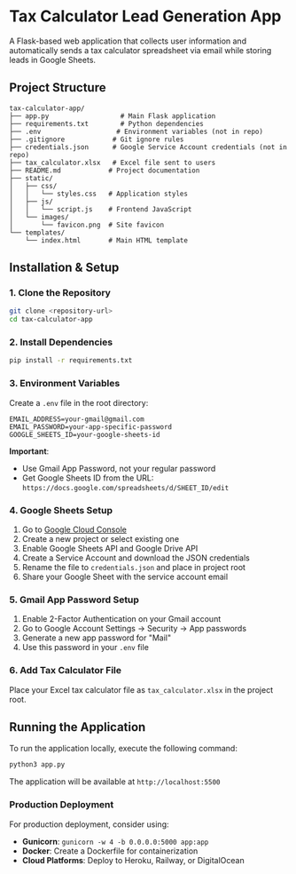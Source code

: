 #  Tax Calculator Lead Generation App

A Flask-based web application that collects user information and automatically sends a tax calculator spreadsheet via email while storing leads in Google Sheets.

## Project Structure

```
tax-calculator-app/
├── app.py                  # Main Flask application
├── requirements.txt        # Python dependencies
├── .env                   # Environment variables (not in repo)
├── .gitignore            # Git ignore rules
├── credentials.json      # Google Service Account credentials (not in repo)
├── tax_calculator.xlsx   # Excel file sent to users
├── README.md            # Project documentation
├── static/
│   ├── css/
│   │   └── styles.css   # Application styles
│   ├── js/
│   │   └── script.js    # Frontend JavaScript
│   └── images/
│       └── favicon.png  # Site favicon
└── templates/
    └── index.html       # Main HTML template
```

## Installation & Setup

### 1. Clone the Repository

```bash
git clone <repository-url>
cd tax-calculator-app
```

### 2. Install Dependencies

```bash
pip install -r requirements.txt
```

### 3. Environment Variables

Create a `.env` file in the root directory:

```env
EMAIL_ADDRESS=your-gmail@gmail.com
EMAIL_PASSWORD=your-app-specific-password
GOOGLE_SHEETS_ID=your-google-sheets-id
```

**Important**:

- Use Gmail App Password, not your regular password
- Get Google Sheets ID from the URL: `https://docs.google.com/spreadsheets/d/SHEET_ID/edit`

### 4. Google Sheets Setup

1. Go to [Google Cloud Console](https://console.cloud.google.com/)
2. Create a new project or select existing one
3. Enable Google Sheets API and Google Drive API
4. Create a Service Account and download the JSON credentials
5. Rename the file to `credentials.json` and place in project root
6. Share your Google Sheet with the service account email

### 5. Gmail App Password Setup

1. Enable 2-Factor Authentication on your Gmail account
2. Go to Google Account Settings → Security → App passwords
3. Generate a new app password for "Mail"
4. Use this password in your `.env` file

### 6. Add Tax Calculator File

Place your Excel tax calculator file as `tax_calculator.xlsx` in the project root.

## Running the Application

To run the application locally, execute the following command:
```bash
python3 app.py
```

The application will be available at `http://localhost:5500`

### Production Deployment

For production deployment, consider using:

- **Gunicorn**: `gunicorn -w 4 -b 0.0.0.0:5000 app:app`
- **Docker**: Create a Dockerfile for containerization
- **Cloud Platforms**: Deploy to Heroku, Railway, or DigitalOcean